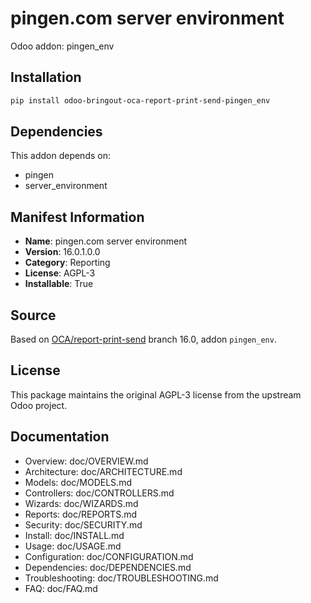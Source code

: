 # pingen.com server environment

Odoo addon: pingen_env

## Installation

```bash
pip install odoo-bringout-oca-report-print-send-pingen_env
```

## Dependencies

This addon depends on:
- pingen
- server_environment

## Manifest Information

- **Name**: pingen.com server environment
- **Version**: 16.0.1.0.0
- **Category**: Reporting
- **License**: AGPL-3
- **Installable**: True

## Source

Based on [OCA/report-print-send](https://github.com/OCA/report-print-send) branch 16.0, addon `pingen_env`.

## License

This package maintains the original AGPL-3 license from the upstream Odoo project.

## Documentation

- Overview: doc/OVERVIEW.md
- Architecture: doc/ARCHITECTURE.md
- Models: doc/MODELS.md
- Controllers: doc/CONTROLLERS.md
- Wizards: doc/WIZARDS.md
- Reports: doc/REPORTS.md
- Security: doc/SECURITY.md
- Install: doc/INSTALL.md
- Usage: doc/USAGE.md
- Configuration: doc/CONFIGURATION.md
- Dependencies: doc/DEPENDENCIES.md
- Troubleshooting: doc/TROUBLESHOOTING.md
- FAQ: doc/FAQ.md
